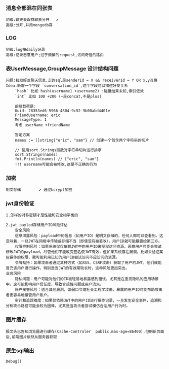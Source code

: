 ### 消息全部混在同张表
    初级:聊天表跟群聊表分开   ✔
    高级:分开,并用mongodb存

### LOG
    初级:log按daily记录
    高级:记录恶意用户;过于频繁的request,访问奇怪的路由
    
### 表UserMessage,GroupMessage 设计结构问题
    问题:拉取好友聊天信息,走的sql是senderId = X && receiverId = Y OR x,y互换
    Idea:新增一个字段 `conversation_id`,这个字段可以描述好友关系
        `hash` 比如 hash(username1 +username2) :碰撞结果未知,索引低效
        `int` 比如 100 +200 (+是concat,不是plus)

        前端载荷是:
        Uuid: 28353ed6-5966-4804-9c52-9b00abd4401e
        FriendUsername: eric
        MessageType: 1
        考虑 userName +friendName

        暂定方案
        names := []string{"eric", "sam"} // 创建一个包含两个字符串的切片

        // 使用sort.Strings函数对字符串切片进行排序
        sort.Strings(names)
        fmt.Println(names) // ["eric", "sam"]
        !!! username可能会被修改,这是不正确的行为

### 加密
    明文存储        ✔ 通过bcrypt加密

### jwt身份验证
    1.怎样的对称密钥才是性能和安全相平衡的

    2.jwt paylod存储用户ID风险评估
        安全风险
        信息泄露风险：payload中的信息（如用户ID）是明文存储的，任何人都可以查看到。这意味着，一旦JWT在网络中传输或存储不当（即使没有被篡改），用户ID就可能暴露给第三方。
        权限控制风险：如果系统仅仅依赖JWT中的用户ID来授权访问资源，恶意用户可能会尝试修改JWT的payload，尽管他们不能改变签名使JWT有效，但如果系统存在漏洞，比如未验证某些操作的权限，就可能利用已知的用户ID尝试访问不应访问的资源。
        令牌劫持：如果攻击者通过某种方式（如XSS、CSRF攻击）获取了用户的JWT，他们就能冒充该用户进行操作，特别是当JWT的有效期较长时，这种风险更加突出。
    业务风险
        隐私问题：用户可能对他们的ID被轻易地暴露感到担忧，尤其是在重视隐私的应用场景中。这可能影响用户信任度，导致合规性问题或用户流失。
        账户接管风险：结合其他漏洞，如弱口令或社会工程学攻击，暴露的用户ID可能帮助攻击者更容易地接管用户账户。
        审计和追踪难度：如果仅依赖JWT中的用户ID进行操作记录，一旦发生安全事件，追溯和分析攻击路径可能会较为困难，尤其是当攻击者尝试模仿合法用户行为时。

### 图片缓存
    报文头已告知浏览器进行缓存(Cache-Controler  public,max-age=86400),但刷新页面后,前端图片依然从服务器获取


### 原生sql输出
    Debug()